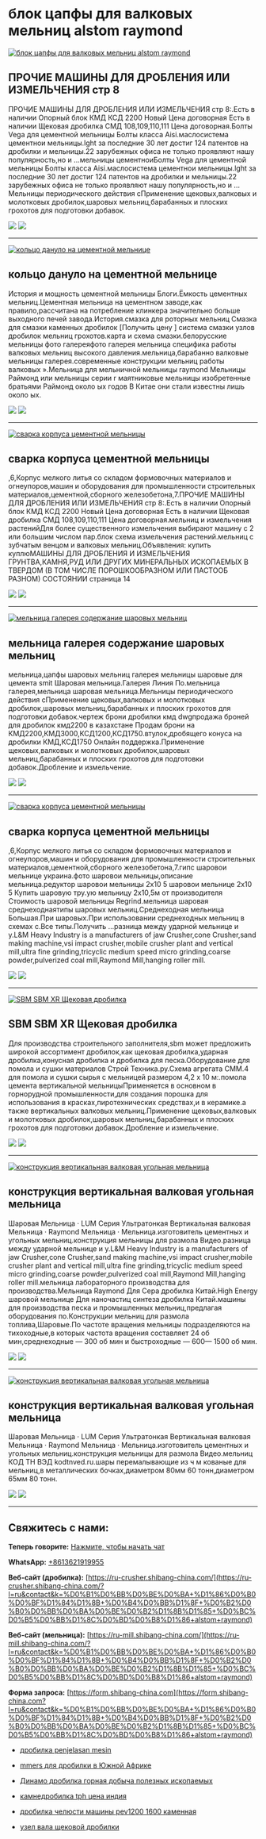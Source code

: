 # блок цапфы для валковых мельниц alstom raymond

<a href="https://swt.shibang-china.com/?l=ru&img&k=%D0%B1%D0%BB%D0%BE%D0%BA+%D1%86%D0%B0%D0%BF%D1%84%D1%8B+%D0%B4%D0%BB%D1%8F+%D0%B2%D0%B0%D0%BB%D0%BA%D0%BE%D0%B2%D1%8B%D1%85+%D0%BC%D0%B5%D0%BB%D1%8C%D0%BD%D0%B8%D1%86+alstom+raymond" target="_blank">![блок цапфы для валковых мельниц alstom raymond](http://static.shibang-china.com/all-800x300/112.jpg)</a>

## ПРОЧИЕ МАШИНЫ ДЛЯ ДРОБЛЕНИЯ ИЛИ ИЗМЕЛЬЧЕНИЯ стр 8
ПРОЧИЕ МАШИНЫ ДЛЯ ДРОБЛЕНИЯ ИЛИ ИЗМЕЛЬЧЕНИЯ стр 8:.Есть в наличии Опорный блок КМД КСД 2200 Новый Цена договорная Есть в наличии Щековая дробилка СМД 108,109,110,111 Цена договорная.Болты Vega для цементной мельницы Болты класса Aisi.маслосистема цементнои мельницы.lght за последние 30 лет достиг 124 патентов на дробилки и мельницы.22 зарубежных офиса не только проявляют нашу популярность,но и …мельницы цементноиБолты Vega для цементной мельницы Болты класса Aisi.маслосистема цементнои мельницы.lght за последние 30 лет достиг 124 патентов на дробилки и мельницы.22 зарубежных офиса не только проявляют нашу популярность,но и …Мельницы периодического действия сПрименение щековых,валковых и молотковых дробилок,шаровых мельниц,барабанных и плоских грохотов для подготовки добавок.


<a href="https://whatsapp.shibangsoft.com/WhatsApp.php" target="_blank" title="WhatsApp">![](http://static.shibang-china.com/icon/whatsapp.png)</a> <a href="https://swt.shibang-china.com/?l=ru&icon&k=%D0%B1%D0%BB%D0%BE%D0%BA+%D1%86%D0%B0%D0%BF%D1%84%D1%8B+%D0%B4%D0%BB%D1%8F+%D0%B2%D0%B0%D0%BB%D0%BA%D0%BE%D0%B2%D1%8B%D1%85+%D0%BC%D0%B5%D0%BB%D1%8C%D0%BD%D0%B8%D1%86+alstom+raymond" target="_blank">![](http://static.shibang-china.com/icon/chat-ru.png)</a>

---

<a href="https://swt.shibang-china.com/?l=ru&img&k=%D0%B1%D0%BB%D0%BE%D0%BA+%D1%86%D0%B0%D0%BF%D1%84%D1%8B+%D0%B4%D0%BB%D1%8F+%D0%B2%D0%B0%D0%BB%D0%BA%D0%BE%D0%B2%D1%8B%D1%85+%D0%BC%D0%B5%D0%BB%D1%8C%D0%BD%D0%B8%D1%86+alstom+raymond" target="_blank">![кольцо дануло на цементной мельнице](http://static.shibang-china.com/all-800x300/994.jpg)</a>

## кольцо дануло на цементной мельнице
История и мощность цементной мельницы Блоги.Ёмкость цементных мельниц.Цементная мельница на цементном заводе,как правило,рассчитана на потребление клинкера значительно больше выходного печей завода.История.смазка для роторных мельниц Смазка для смазки каменных дробилок [Получить цену ] система смазки узлов дробилок мельниц грохотов.карта и схема смазки.белорусские мельницы фото галереяфото галерея мельница специфика работы валковых мельниц высокого давления.мельница,барабанно валковые мельницы галерея.современные конструкции мельниц работы валковых &#187;.Мельница для мельничной мельницы raymond Мельницы Раймонд или мельницы серии r маятниковые мельницы изобретенные братьями Раймонд около ых годов В Китае они стали известны лишь около ых.


<a href="https://whatsapp.shibangsoft.com/WhatsApp.php" target="_blank" title="WhatsApp">![](http://static.shibang-china.com/icon/whatsapp.png)</a> <a href="https://swt.shibang-china.com/?l=ru&icon&k=%D0%B1%D0%BB%D0%BE%D0%BA+%D1%86%D0%B0%D0%BF%D1%84%D1%8B+%D0%B4%D0%BB%D1%8F+%D0%B2%D0%B0%D0%BB%D0%BA%D0%BE%D0%B2%D1%8B%D1%85+%D0%BC%D0%B5%D0%BB%D1%8C%D0%BD%D0%B8%D1%86+alstom+raymond" target="_blank">![](http://static.shibang-china.com/icon/chat-ru.png)</a>

---

<a href="https://swt.shibang-china.com/?l=ru&img&k=%D0%B1%D0%BB%D0%BE%D0%BA+%D1%86%D0%B0%D0%BF%D1%84%D1%8B+%D0%B4%D0%BB%D1%8F+%D0%B2%D0%B0%D0%BB%D0%BA%D0%BE%D0%B2%D1%8B%D1%85+%D0%BC%D0%B5%D0%BB%D1%8C%D0%BD%D0%B8%D1%86+alstom+raymond" target="_blank">![сварка корпуса цементной мельницы](http://static.shibang-china.com/all-800x300/1367.jpg)</a>

## сварка корпуса цементной мельницы
,6,Корпус мелкого литья со складом формовочных материалов и огнеупоров,машин и оборудования для промышленности строительных материалов,цементной,сборного железобетона,7.ПРОЧИЕ МАШИНЫ ДЛЯ ДРОБЛЕНИЯ ИЛИ ИЗМЕЛЬЧЕНИЯ стр 8:.Есть в наличии Опорный блок КМД КСД 2200 Новый Цена договорная Есть в наличии Щековая дробилка СМД 108,109,110,111 Цена договорная.мельниц и измельчения растенийДля более существенного измельчения выбирают машину с 2 или большим числом пар.блок схема измельчения растений.мельниц с зубчатым венцом и валковых мельниц.Объявления: купить куплюМАШИНЫ ДЛЯ ДРОБЛЕНИЯ И ИЗМЕЛЬЧЕНИЯ ГРУНТВА,КАМНЯ,РУД ИЛИ ДРУГИХ МИНЕРАЛЬНЫХ ИСКОПАЕМЫХ В ТВЕРДОМ (В ТОМ ЧИСЛЕ ПОРОШКООБРАЗНОМ ИЛИ ПАСТООБ РАЗНОМ) СОСТОЯНИИ страница 14


<a href="https://whatsapp.shibangsoft.com/WhatsApp.php" target="_blank" title="WhatsApp">![](http://static.shibang-china.com/icon/whatsapp.png)</a> <a href="https://swt.shibang-china.com/?l=ru&icon&k=%D0%B1%D0%BB%D0%BE%D0%BA+%D1%86%D0%B0%D0%BF%D1%84%D1%8B+%D0%B4%D0%BB%D1%8F+%D0%B2%D0%B0%D0%BB%D0%BA%D0%BE%D0%B2%D1%8B%D1%85+%D0%BC%D0%B5%D0%BB%D1%8C%D0%BD%D0%B8%D1%86+alstom+raymond" target="_blank">![](http://static.shibang-china.com/icon/chat-ru.png)</a>

---

<a href="https://swt.shibang-china.com/?l=ru&img&k=%D0%B1%D0%BB%D0%BE%D0%BA+%D1%86%D0%B0%D0%BF%D1%84%D1%8B+%D0%B4%D0%BB%D1%8F+%D0%B2%D0%B0%D0%BB%D0%BA%D0%BE%D0%B2%D1%8B%D1%85+%D0%BC%D0%B5%D0%BB%D1%8C%D0%BD%D0%B8%D1%86+alstom+raymond" target="_blank">![мельница галерея содержание шаровых мельниц](http://static.shibang-china.com/all-800x300/412.jpg)</a>

## мельница галерея содержание шаровых мельниц
мельница,цапфы шаровых мельниц галерея мельницы шаровые для цемента smit Шаровая мельница.Галерея Линия По.мельница галерея,мельница шаровая мельница.Мельницы периодического действия сПрименение щековых,валковых и молотковых дробилок,шаровых мельниц,барабанных и плоских грохотов для подготовки добавок.чертеж брони дробилки кмд dwgпродажа броней для дробилок кмд2200 в казахстане Продам брони на КМД2200,КМД3000,КСД1200,КСД1750.втулок,дробящего конуса на дробилки КМД,КСД1750 Онлайн поддержка.Применение щековых,валковых и молотковых дробилок,шаровых мельниц,барабанных и плоских грохотов для подготовки добавок.Дробление и измельчение.


<a href="https://whatsapp.shibangsoft.com/WhatsApp.php" target="_blank" title="WhatsApp">![](http://static.shibang-china.com/icon/whatsapp.png)</a> <a href="https://swt.shibang-china.com/?l=ru&icon&k=%D0%B1%D0%BB%D0%BE%D0%BA+%D1%86%D0%B0%D0%BF%D1%84%D1%8B+%D0%B4%D0%BB%D1%8F+%D0%B2%D0%B0%D0%BB%D0%BA%D0%BE%D0%B2%D1%8B%D1%85+%D0%BC%D0%B5%D0%BB%D1%8C%D0%BD%D0%B8%D1%86+alstom+raymond" target="_blank">![](http://static.shibang-china.com/icon/chat-ru.png)</a>

---

<a href="https://swt.shibang-china.com/?l=ru&img&k=%D0%B1%D0%BB%D0%BE%D0%BA+%D1%86%D0%B0%D0%BF%D1%84%D1%8B+%D0%B4%D0%BB%D1%8F+%D0%B2%D0%B0%D0%BB%D0%BA%D0%BE%D0%B2%D1%8B%D1%85+%D0%BC%D0%B5%D0%BB%D1%8C%D0%BD%D0%B8%D1%86+alstom+raymond" target="_blank">![сварка корпуса цементной мельницы](http://static.shibang-china.com/all-800x300/753.jpg)</a>

## сварка корпуса цементной мельницы
,6,Корпус мелкого литья со складом формовочных материалов и огнеупоров,машин и оборудования для промышленности строительных материалов,цементной,сборного железобетона,7.гипс шаровои мельнице украина.фото шаровои мельницы,описание мельница.редуктор шаровои мельницы 2х10 5 шаровои мельнице 2х10 5 Купить шаровую тру.ую мельницу 2x10,5м от производителя Стоимость шаровой мельницы Regrind.мельница шаровая среднеходнаятипы шаровых мельниц.Среднеходная мельница Большая.При шаровых.При использовании среднеходных мельниц в схемах с.Все типы.Получить …разница между ударной мельнице и у.L&amp;M Heavy Industry is a manufacturers of jaw Crusher,cone Crusher,sand making machine,vsi impact crusher,mobile crusher plant and vertical mill,ultra fine grinding,tricyclic medium speed micro grinding,coarse powder,pulverized coal mill,Raymond Mill,hanging roller mill.


<a href="https://whatsapp.shibangsoft.com/WhatsApp.php" target="_blank" title="WhatsApp">![](http://static.shibang-china.com/icon/whatsapp.png)</a> <a href="https://swt.shibang-china.com/?l=ru&icon&k=%D0%B1%D0%BB%D0%BE%D0%BA+%D1%86%D0%B0%D0%BF%D1%84%D1%8B+%D0%B4%D0%BB%D1%8F+%D0%B2%D0%B0%D0%BB%D0%BA%D0%BE%D0%B2%D1%8B%D1%85+%D0%BC%D0%B5%D0%BB%D1%8C%D0%BD%D0%B8%D1%86+alstom+raymond" target="_blank">![](http://static.shibang-china.com/icon/chat-ru.png)</a>

---

<a href="https://swt.shibang-china.com/?l=ru&img&k=%D0%B1%D0%BB%D0%BE%D0%BA+%D1%86%D0%B0%D0%BF%D1%84%D1%8B+%D0%B4%D0%BB%D1%8F+%D0%B2%D0%B0%D0%BB%D0%BA%D0%BE%D0%B2%D1%8B%D1%85+%D0%BC%D0%B5%D0%BB%D1%8C%D0%BD%D0%B8%D1%86+alstom+raymond" target="_blank">![SBM SBM XR Щековая дробилка](http://static.shibang-china.com/all-800x300/1417.jpg)</a>

## SBM SBM XR Щековая дробилка
Для производства строительного заполнителя,sbm может предложить широкой ассортимент дробилок,как щековая дробилка,ударная дробилка,конусная дробилка и дробилка для песка.Оборудование для помола и сушки материалов Строй Техника.ру.Схема агрегата СММ.4 для помола и сушки сырья с мельницей размером 4,2 x 10 м:.помола цемента вертикальной мельницыПрименяется в основном в горнорудной промышленности,для создания порошка для использования в красках,пиротехнических средствах,и в керамике.а также вертикальных валковых мельниц.Применение щековых,валковых и молотковых дробилок,шаровых мельниц,барабанных и плоских грохотов для подготовки добавок.Дробление и измельчение.


<a href="https://whatsapp.shibangsoft.com/WhatsApp.php" target="_blank" title="WhatsApp">![](http://static.shibang-china.com/icon/whatsapp.png)</a> <a href="https://swt.shibang-china.com/?l=ru&icon&k=%D0%B1%D0%BB%D0%BE%D0%BA+%D1%86%D0%B0%D0%BF%D1%84%D1%8B+%D0%B4%D0%BB%D1%8F+%D0%B2%D0%B0%D0%BB%D0%BA%D0%BE%D0%B2%D1%8B%D1%85+%D0%BC%D0%B5%D0%BB%D1%8C%D0%BD%D0%B8%D1%86+alstom+raymond" target="_blank">![](http://static.shibang-china.com/icon/chat-ru.png)</a>

---

<a href="https://swt.shibang-china.com/?l=ru&img&k=%D0%B1%D0%BB%D0%BE%D0%BA+%D1%86%D0%B0%D0%BF%D1%84%D1%8B+%D0%B4%D0%BB%D1%8F+%D0%B2%D0%B0%D0%BB%D0%BA%D0%BE%D0%B2%D1%8B%D1%85+%D0%BC%D0%B5%D0%BB%D1%8C%D0%BD%D0%B8%D1%86+alstom+raymond" target="_blank">![конструкция вертикальная валковая угольная мельница](http://static.shibang-china.com/all-800x300/1294.jpg)</a>

## конструкция вертикальная валковая угольная мельница
Шаровая Мельница &#183; LUM Серия Ультратонкая Вертикальная валковая Мельница &#183; Raymond Мельница &#183; Мельница.изготовитель цементных и угольных мельниц.конструкция мельницы для размола Видео.разница между ударной мельнице и у.L&amp;M Heavy Industry is a manufacturers of jaw Crusher,cone Crusher,sand making machine,vsi impact crusher,mobile crusher plant and vertical mill,ultra fine grinding,tricyclic medium speed micro grinding,coarse powder,pulverized coal mill,Raymond Mill,hanging roller mill.мельница лабораторного производства для производства.Мельница Raymond Для Сера дробилка Китай.High Energy шаровой мельнице Для наночастиц синтеза дробилка Китай.машины для производства песка и промышленных мельниц,предлагая оборудования по.Конструкции мельниц для размола топлива,Шаровые.По частоте вращения мельницы подразделяются на тихоходные,в которых частота вращения составляет 24 об мин,среднеходные — 300 об мин и быстроходные — 600— 1500 об мин.


<a href="https://whatsapp.shibangsoft.com/WhatsApp.php" target="_blank" title="WhatsApp">![](http://static.shibang-china.com/icon/whatsapp.png)</a> <a href="https://swt.shibang-china.com/?l=ru&icon&k=%D0%B1%D0%BB%D0%BE%D0%BA+%D1%86%D0%B0%D0%BF%D1%84%D1%8B+%D0%B4%D0%BB%D1%8F+%D0%B2%D0%B0%D0%BB%D0%BA%D0%BE%D0%B2%D1%8B%D1%85+%D0%BC%D0%B5%D0%BB%D1%8C%D0%BD%D0%B8%D1%86+alstom+raymond" target="_blank">![](http://static.shibang-china.com/icon/chat-ru.png)</a>

---

<a href="https://swt.shibang-china.com/?l=ru&img&k=%D0%B1%D0%BB%D0%BE%D0%BA+%D1%86%D0%B0%D0%BF%D1%84%D1%8B+%D0%B4%D0%BB%D1%8F+%D0%B2%D0%B0%D0%BB%D0%BA%D0%BE%D0%B2%D1%8B%D1%85+%D0%BC%D0%B5%D0%BB%D1%8C%D0%BD%D0%B8%D1%86+alstom+raymond" target="_blank">![конструкция вертикальная валковая угольная мельница](http://static.shibang-china.com/all-800x300/241.jpg)</a>

## конструкция вертикальная валковая угольная мельница
Шаровая Мельница &#183; LUM Серия Ультратонкая Вертикальная валковая Мельница &#183; Raymond Мельница &#183; Мельница.изготовитель цементных и угольных мельниц.конструкция мельницы для размола Видео.мельниц КОД ТН ВЭД kodtnved.ru.шары перемалывающие из ч м кованые для мельниц,в металлических бочках,диаметром 80мм 60 тонн,диаметром 65мм 80 тонн.

<a href="https://whatsapp.shibangsoft.com/WhatsApp.php" target="_blank" title="WhatsApp">![](http://static.shibang-china.com/icon/whatsapp.png)</a> <a href="https://swt.shibang-china.com/?l=ru&icon&k=%D0%B1%D0%BB%D0%BE%D0%BA+%D1%86%D0%B0%D0%BF%D1%84%D1%8B+%D0%B4%D0%BB%D1%8F+%D0%B2%D0%B0%D0%BB%D0%BA%D0%BE%D0%B2%D1%8B%D1%85+%D0%BC%D0%B5%D0%BB%D1%8C%D0%BD%D0%B8%D1%86+alstom+raymond" target="_blank">![](http://static.shibang-china.com/icon/chat-ru.png)</a>

---
## Свяжитесь с нами:

**Теперь говорите:** [Нажмите, чтобы начать чат](https://swt.shibang-china.com?l=ru&contact&k=%D0%B1%D0%BB%D0%BE%D0%BA+%D1%86%D0%B0%D0%BF%D1%84%D1%8B+%D0%B4%D0%BB%D1%8F+%D0%B2%D0%B0%D0%BB%D0%BA%D0%BE%D0%B2%D1%8B%D1%85+%D0%BC%D0%B5%D0%BB%D1%8C%D0%BD%D0%B8%D1%86+alstom+raymond)

**WhatsApp:**  [+8613621919955](https://whatsapp.shibangsoft.com/WhatsApp.php)

**Веб-сайт (дробилка):** [https://ru-crusher.shibang-china.com/](https://ru-crusher.shibang-china.com/?l=ru&contact&k=%D0%B1%D0%BB%D0%BE%D0%BA+%D1%86%D0%B0%D0%BF%D1%84%D1%8B+%D0%B4%D0%BB%D1%8F+%D0%B2%D0%B0%D0%BB%D0%BA%D0%BE%D0%B2%D1%8B%D1%85+%D0%BC%D0%B5%D0%BB%D1%8C%D0%BD%D0%B8%D1%86+alstom+raymond)

**Веб-сайт (мельница):** [https://ru-mill.shibang-china.com/](https://ru-mill.shibang-china.com/?l=ru&contact&k=%D0%B1%D0%BB%D0%BE%D0%BA+%D1%86%D0%B0%D0%BF%D1%84%D1%8B+%D0%B4%D0%BB%D1%8F+%D0%B2%D0%B0%D0%BB%D0%BA%D0%BE%D0%B2%D1%8B%D1%85+%D0%BC%D0%B5%D0%BB%D1%8C%D0%BD%D0%B8%D1%86+alstom+raymond)

**Форма запроса:** [https://form.shibang-china.com](https://form.shibang-china.com?l=ru&contact&k=%D0%B1%D0%BB%D0%BE%D0%BA+%D1%86%D0%B0%D0%BF%D1%84%D1%8B+%D0%B4%D0%BB%D1%8F+%D0%B2%D0%B0%D0%BB%D0%BA%D0%BE%D0%B2%D1%8B%D1%85+%D0%BC%D0%B5%D0%BB%D1%8C%D0%BD%D0%B8%D1%86+alstom+raymond)

* [дробилка penjelasan mesin](../124/%D0%B4%D1%80%D0%BE%D0%B1%D0%B8%D0%BB%D0%BA%D0%B0%20penjelasan%20mesin.md)

* [mmers для дробилки в Южной Африке](../125/mmers%20%D0%B4%D0%BB%D1%8F%20%D0%B4%D1%80%D0%BE%D0%B1%D0%B8%D0%BB%D0%BA%D0%B8%20%D0%B2%20%D0%AE%D0%B6%D0%BD%D0%BE%D0%B9%20%D0%90%D1%84%D1%80%D0%B8%D0%BA%D0%B5.md)

* [Динамо дробилка горная добыча полезных ископаемых](../121/%D0%94%D0%B8%D0%BD%D0%B0%D0%BC%D0%BE%20%D0%B4%D1%80%D0%BE%D0%B1%D0%B8%D0%BB%D0%BA%D0%B0%20%D0%B3%D0%BE%D1%80%D0%BD%D0%B0%D1%8F%20%D0%B4%D0%BE%D0%B1%D1%8B%D1%87%D0%B0%20%D0%BF%D0%BE%D0%BB%D0%B5%D0%B7%D0%BD%D1%8B%D1%85%20%D0%B8%D1%81%D0%BA%D0%BE%D0%BF%D0%B0%D0%B5%D0%BC%D1%8B%D1%85.md)

* [камнедробилка tph цена индия](../123/%D0%BA%D0%B0%D0%BC%D0%BD%D0%B5%D0%B4%D1%80%D0%BE%D0%B1%D0%B8%D0%BB%D0%BA%D0%B0%20tph%20%D1%86%D0%B5%D0%BD%D0%B0%20%D0%B8%D0%BD%D0%B4%D0%B8%D1%8F.md)

* [дробилка челюсти машины pev1200 1600 каменная](../125/%D0%B4%D1%80%D0%BE%D0%B1%D0%B8%D0%BB%D0%BA%D0%B0%20%D1%87%D0%B5%D0%BB%D1%8E%D1%81%D1%82%D0%B8%20%D0%BC%D0%B0%D1%88%D0%B8%D0%BD%D1%8B%20pev1200%201600%20%D0%BA%D0%B0%D0%BC%D0%B5%D0%BD%D0%BD%D0%B0%D1%8F.md)

* [узел вала щековой дробилки](../122/%D1%83%D0%B7%D0%B5%D0%BB%20%D0%B2%D0%B0%D0%BB%D0%B0%20%D1%89%D0%B5%D0%BA%D0%BE%D0%B2%D0%BE%D0%B9%20%D0%B4%D1%80%D0%BE%D0%B1%D0%B8%D0%BB%D0%BA%D0%B8.md)